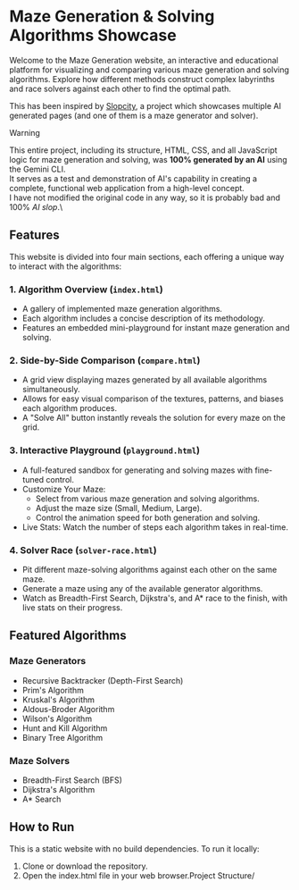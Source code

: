 # Maze Generation & Solving Algorithms Showcase
Welcome to the Maze Generation website, an interactive and educational platform for visualizing and comparing various maze generation and solving algorithms. Explore how different methods construct complex labyrinths and race solvers against each other to find the optimal path.

This has been inspired by [Slopcity](https://github.com/MaxRobinsonTheGreat/slopcity), a project which showcases multiple AI generated pages (and one of them is a maze generator and solver).

> [!WARNING]
> This entire project, including its structure, HTML, CSS, and all JavaScript logic for maze generation and solving, was **100% generated by an AI** using the Gemini CLI.\
> It serves as a test and demonstration of AI's capability in creating a complete, functional web application from a high-level concept.\
> I have not modified the original code in any way, so it is probably bad and 100% *AI slop*.\

## Features
This website is divided into four main sections, each offering a unique way to interact with the algorithms:
### 1. Algorithm Overview (`index.html`)
- A gallery of implemented maze generation algorithms.
- Each algorithm includes a concise description of its methodology.
- Features an embedded mini-playground for instant maze generation and solving.

### 2. Side-by-Side Comparison (`compare.html`)
- A grid view displaying mazes generated by all available algorithms simultaneously.
- Allows for easy visual comparison of the textures, patterns, and biases each algorithm produces.
- A "Solve All" button instantly reveals the solution for every maze on the grid.

### 3. Interactive Playground (`playground.html`)
- A full-featured sandbox for generating and solving mazes with fine-tuned control.
- Customize Your Maze:
  - Select from various maze generation and solving algorithms.
  - Adjust the maze size (Small, Medium, Large).
  - Control the animation speed for both generation and solving.
- Live Stats: Watch the number of steps each algorithm takes in real-time.

### 4. Solver Race (`solver-race.html`)
- Pit different maze-solving algorithms against each other on the same maze.
- Generate a maze using any of the available generator algorithms.
- Watch as Breadth-First Search, Dijkstra's, and A* race to the finish, with live stats on their progress.

## Featured Algorithms
### Maze Generators
 - Recursive Backtracker (Depth-First Search)
 - Prim's Algorithm
 - Kruskal's Algorithm
 - Aldous-Broder Algorithm
 - Wilson's Algorithm
 - Hunt and Kill Algorithm
 - Binary Tree Algorithm

### Maze Solvers
- Breadth-First Search (BFS)
- Dijkstra's Algorithm
- A* Search

## How to Run
This is a static website with no build dependencies. To run it locally:
1. Clone or download the repository.
2. Open the index.html file in your web browser.Project Structure/
